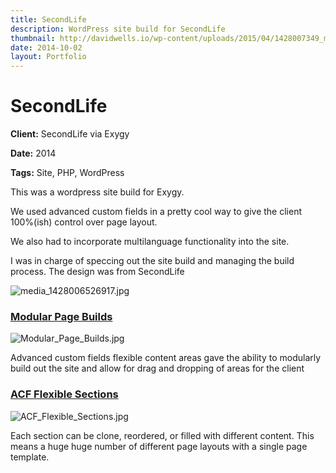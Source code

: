 ```yaml
---
title: SecondLife
description: WordPress site build for SecondLife
thumbnail: http://davidwells.io/wp-content/uploads/2015/04/1428007349_media_1428006526917.jpg
date: 2014-10-02
layout: Portfolio
---
```


# SecondLife

**Client:** SecondLife via Exygy

**Date:** 2014

**Tags:** Site, PHP, WordPress

This was a wordpress site build for Exygy.

We used advanced custom fields in a pretty cool way to give the client 100%(ish) control over page layout.

We also had to incorporate multilanguage functionality into the site.

I was in charge of speccing out the site build and managing the build process. The design was from SecondLife

![](http://davidwells.tv/data/portfolio/SecondLife/media_1428006526917.jpg "media_1428006526917.jpg")

### [Modular Page Builds](id:anchor_1)

![](http://davidwells.tv/data/portfolio/SecondLife/Modular_Page_Builds.jpg "Modular_Page_Builds.jpg")

Advanced custom fields flexible content areas gave the ability to modularly build out the site and allow for drag and dropping of areas for the client

### [ACF Flexible Sections](id:anchor_2)

![](http://davidwells.tv/data/portfolio/SecondLife/ACF_Flexible_Sections.jpg "ACF_Flexible_Sections.jpg")

Each section can be clone, reordered, or filled with different content. This means a huge huge number of different page layouts with a single page template.

